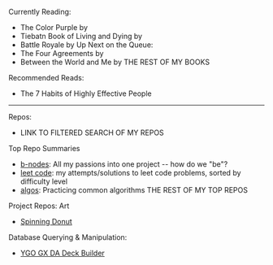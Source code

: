Currently Reading:
- The Color Purple by 
- Tiebatn Book of Living and Dying by 
- Battle Royale by 
Up Next on the Queue:
- The Four Agreements by 
- Between the World and Me by
THE REST OF MY BOOKS

Recommended Reads:
- The 7 Habits of Highly Effective People

---

Repos:
- LINK TO FILTERED SEARCH OF MY REPOS

Top Repo Summaries
- [b-nodes](https://github.com/B-Salinas/b-nodes): All my passions into one project -- how do we "be"?
- [leet code](): my attempts/solutions to leet code problems, sorted by difficulty level
- [algos](): Practicing common algorithms
THE REST OF MY TOP REPOS

Project Repos:
Art
- [Spinning Donut]()

Database Querying & Manipulation:
- [YGO GX DA Deck Builder]()